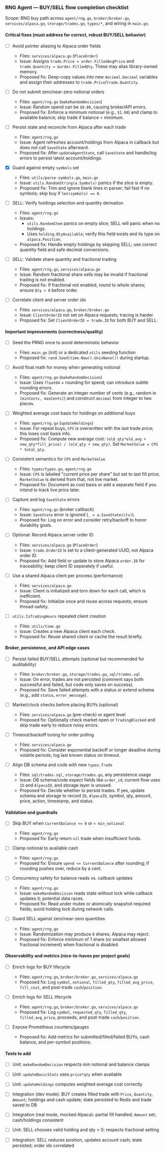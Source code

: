 ### RNG Agent — BUY/SELL flow completion checklist

Scope: RNG buy path across `agent/rng.go`, `broker/broker.go`, `services/alpaca.go`, `storage/trades.go`, `types/*`, and wiring in `main.go`.

#### Critical fixes (must address for correct, robust BUY/SELL behavior)

- [ ] Avoid pointer aliasing to Alpaca order fields

  - Files: `services/alpaca.go` (`PlaceOrder`)
  - Issue: Assigns `trade.Price = order.FilledAvgPrice` and `trade.Quantity = &order.FilledQty`. These may alias library-owned memory.
  - Proposed fix: Deep-copy values into new `decimal.Decimal` variables and assign their addresses to `trade.Price`/`trade.Quantity`.

- [ ] Do not submit zero/near-zero notional orders

  - Files: `agent/rng.go` (`makeRandomDecision`)
  - Issue: Random spend can be `$0.00`, causing broker/API errors.
  - Proposed fix: Enforce a minimum notional (e.g., `$1.00`) and clamp to available balance; skip trade if balance < minimum.

- [ ] Persist state and reconcile from Alpaca after each trade

  - Files: `agent/rng.go`
  - Issue: Agent refreshes account/holdings from Alpaca in callback but does not call `SaveState` afterward.
  - Proposed fix: After `updateAgentState`, call `SaveState` and handle/log errors to persist latest account/holdings.

- [x] Guard against empty `symbols` set

  - Files: `utils/parse-symbols.go`, `main.go`
  - Issue: `utils.RandomString(a.Symbols)` panics if the slice is empty.
  - Proposed fix: Trim and ignore blank lines in parser; fail fast if no symbols; skip buy if `len(symbols) == 0`.

- [ ] SELL: Verify holdings selection and quantity derivation

  - Files: `agent/rng.go`
  - Issues:
    - `utils.RandomItem` panics on empty slice; SELL will panic when no holdings.
    - Uses `holding.QtyAvailable`; verify this field exists and its type on `alpaca.Position`.
  - Proposed fix: Handle empty holdings by skipping SELL; use correct quantity field and safe decimal conversions.

- [ ] SELL: Validate share quantity and fractional trading

  - Files: `agent/rng.go`, `services/alpaca.go`
  - Issue: Random fractional share sells may be invalid if fractional trading is not enabled.
  - Proposed fix: If fractional not enabled, round to whole shares; ensure `Qty > 0` before order.

- [ ] Correlate client and server order ids
  - Files: `services/alpaca.go`, `broker/broker.go`
  - Issue: `ClientOrderID` not set on Alpaca requests; tracing is harder.
  - Proposed fix: Set `ClientOrderID = trade.ID` for both BUY and SELL.

#### Important improvements (correctness/quality)

- [ ] Seed the PRNG once to avoid deterministic behavior

  - Files: `main.go` (init) or a dedicated `utils` seeding function
  - Proposed fix: `rand.Seed(time.Now().UnixNano())` during startup.

- [ ] Avoid float math for money when generating notional

  - Files: `agent/rng.go` (`makeRandomDecision`)
  - Issue: Uses `float64` + rounding for spend; can introduce subtle rounding errors.
  - Proposed fix: Generate an integer number of cents (e.g., random in `[minCents, maxCents]`) and construct `decimal` from integer to two places.

- [ ] Weighted average cost basis for holdings on additional buys

  - Files: `agent/rng.go` (`updateHoldings`)
  - Issue: For repeat buys, `CPS` is overwritten with the last trade price; this loses cost basis info.
  - Proposed fix: Compute new average cost: `(old_qty*old_avg + new_qty*fill_price) / (old_qty + new_qty)`. Set `MarketValue = CPS * total_qty`.

- [ ] Consistent semantics for `CPS` and `MarketValue`

  - Files: `types/types.go`, `agent/rng.go`
  - Issue: `CPS` is labeled "current price per share" but set to last fill price; `MarketValue` is derived from that, not live market.
  - Proposed fix: Document as cost basis or add a separate field if you intend to track live price later.

- [ ] Capture and log `SaveState` errors

  - Files: `agent/rng.go` (broker callback)
  - Issue: `SaveState` error is ignored (`_ = a.SaveState(ctx)`).
  - Proposed fix: Log on error and consider retry/backoff to honor durability goals.

- [ ] Optional: Record Alpaca server order ID

  - Files: `services/alpaca.go` (`PlaceOrder`)
  - Issue: `trade.OrderID` is set to a client-generated UUID, not Alpaca order ID.
  - Proposed fix: Add field or update to store Alpaca `order.ID` for traceability; keep client ID separately if useful.

- [ ] Use a shared Alpaca client per process (performance)

  - Files: `services/alpaca.go`
  - Issue: Client is initialized and torn down for each call, which is inefficient.
  - Proposed fix: Initialize once and reuse across requests; ensure thread-safety.

- [ ] `utils.IsTradingHours` repeated client creation
  - Files: `utils/time.go`
  - Issue: Creates a new Alpaca client each check.
  - Proposed fix: Reuse shared client or cache the result briefly.

#### Broker, persistence, and API edge cases

- [ ] Persist failed BUY/SELL attempts (optional but recommended for auditability)

  - Files: `broker/broker.go`, `storage/trades.go`, `sql/trades.sql`
  - Issue: On error, trades are not persisted (comment says both successful and failed, but code only saves on success).
  - Proposed fix: Save failed attempts with a status or extend schema (e.g., add `status`, `error_message`).

- [ ] Market/clock checks before placing BUYs (optional)

  - Files: `services/alpaca.go` (pre-check) or agent level
  - Proposed fix: Optionally check market open or `TradingBlocked` and skip trade early to reduce noisy errors.

- [ ] Timeout/backoff tuning for order polling

  - Files: `services/alpaca.go`
  - Proposed fix: Consider exponential backoff or longer deadline during volatile periods; log last known status on timeout.

- [ ] Align DB schema and code with new `types.Trade`
  - Files: `sql/trades.sql`, `storage/trades.go`, any persistence usage
  - Issue: DB schema/code expect fields like `order_id`; current flow uses `ID` and `AlpacaID`, and storage layer is unused.
  - Proposed fix: Decide whether to persist trades. If yes, update schema and storage to record `ID`, `AlpacaID`, symbol, qty, amount, price, action, timestamp, and status.

#### Validation and guardrails

- [ ] Skip BUY when `CurrentBalance <= 0` or `< min_notional`

  - Files: `agent/rng.go`
  - Proposed fix: Early return `nil` trade when insufficient funds.

- [ ] Clamp notional to available cash

  - Files: `agent/rng.go`
  - Proposed fix: Ensure `spend <= CurrentBalance` after rounding; if rounding pushes over, reduce by a cent.

- [ ] Concurrency safety for balance reads vs. callback updates

  - Files: `agent/rng.go`
  - Issue: `makeRandomDecision` reads state without lock while callback updates it; potential data races.
  - Proposed fix: Read under mutex or atomically snapshot required fields; avoid holding lock during network calls.

- [ ] Guard SELL against zero/near-zero quantities
  - Files: `agent/rng.go`
  - Issue: Randomization may produce `0` shares; Alpaca may reject.
  - Proposed fix: Enforce minimum of 1 share (or smallest allowed fractional increment) when fractional is disabled.

#### Observability and metrics (nice-to-haves per project goals)

- [ ] Enrich logs for BUY lifecycle

  - Files: `agent/rng.go`, `broker/broker.go`, `services/alpaca.go`
  - Proposed fix: Log `symbol`, `notional`, `filled_qty`, `filled_avg_price`, `fill_cost`, and post-trade `cash`/`position`.

- [ ] Enrich logs for SELL lifecycle

  - Files: `agent/rng.go`, `broker/broker.go`, `services/alpaca.go`
  - Proposed fix: Log `symbol`, `requested_qty`, `filled_qty`, `filled_avg_price`, proceeds, and post-trade `cash`/`position`.

- [ ] Expose Prometheus counters/gauges
  - Proposed fix: Add metrics for submitted/filled/failed BUYs, cash balance, and per-symbol positions.

#### Tests to add

- [ ] Unit: `makeRandomDecision` respects min notional and balance clamps
- [ ] Unit: `updateBasicStats` uses `price*qty` when available
- [ ] Unit: `updateHoldings` computes weighted average cost correctly
- [ ] Integration (dev mode): BUY creates filled trade with `Price`, `Quantity`, `Amount`; holdings and cash update; state persisted to Redis and trade saved to DB
- [ ] Integration (real mode, mocked Alpaca): partial fill handled; `Amount` set; cash/holdings consistent

- [ ] Unit: SELL chooses valid holding and qty > 0; respects fractional setting
- [ ] Integration: SELL reduces position, updates account cash; state persisted; order ids correlated
